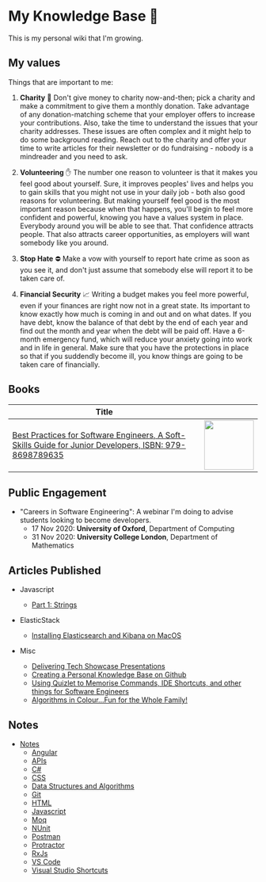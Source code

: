 # My Knowledge Base 🌿

This is my personal wiki that I'm growing.

## My values

Things that are important to me:

1. **Charity** 💸 Don't give money to charity now-and-then; pick a charity and make a commitment to give them a monthly donation. Take advantage of any donation-matching scheme that your employer offers to increase your contributions. Also, take the time to understand the issues that your charity addresses. These issues are often complex and it might help to do some background reading. Reach out to the charity and offer your time to write articles for their newsletter or do fundraising - nobody is a mindreader and you need to ask.

2. **Volunteering** ✋ The number one reason to volunteer is that it makes you feel good about yourself. Sure, it improves peoples' lives and helps you to gain skills that you might not use in your daily job - both also good reasons for volunteering. But making yourself feel good is the most important reason because when that happens, you'll begin to feel more confident and powerful, knowing you have a values system in place. Everybody around you will be able to see that. That confidence attracts people. That also attracts career opportunities, as employers will want somebody like you around.

3. **Stop Hate** ⛔️ Make a vow with yourself to report hate crime as soon as you see it, and don't just assume that somebody else will report it to be taken care of.

4. **Financial Security** 📈 Writing a budget makes you feel more powerful, even if your finances are right now not in a great state. Its important to know exactly how much is coming in and out and on what dates. If you have debt, know the balance of that debt by the end of each year and find out the month and year when the debt will be paid off. Have a 6-month emergency fund, which will reduce your anxiety going into work and in life in general. Make sure that you have the protections in place so that if you suddendly become ill, you know things are going to be taken care of financially. 

## Books
| Title      | |
| ----------- | ----------- |
| [Best Practices for Software Engineers, A Soft-Skills Guide for Junior Developers, ISBN: 979-8698789635](https://www.amazon.co.uk/Best-Practices-Software-Engineers-Soft-Skills-ebook/dp/B08L17JZCH/ref=tmm_kin_swatch_0?_encoding=UTF8&qid=1606414420&sr=1-1-69f2aa40-4718-4485-ba0d-6c4119696677)  | <img src="https://m.media-amazon.com/images/I/31OLdbnU-uL.jpg" width="100">        |

## Public Engagement

- "Careers in Software Engineering": A webinar I'm doing to advise students looking to become developers.
  - 17 Nov 2020: **University of Oxford**, Department of Computing
  - 31 Nov 2020: **University College London**, Department of Mathematics

## Articles Published

- Javascript
  - [Part 1: Strings](https://marklowg.medium.com/javascript-drills-part-1-strings-2acdfe9727e0)
  
- ElasticStack
  - [Installing Elasticsearch and Kibana on MacOS](https://marklowg.medium.com/installing-elasticsearch-and-kibana-on-macos-163d8622c1f1)
  
- Misc
  - [Delivering Tech Showcase Presentations](https://marklowg.medium.com/delivering-tech-showcase-presentations-45e266033789)
  - [Creating a Personal Knowledge Base on Github](https://marklowg.medium.com/creating-a-personal-knowledgebase-on-github-d1d8bb9222a4)
  - [Using Quizlet to Memorise Commands, IDE Shortcuts, and other things for Software Engineers](https://marklowg.medium.com/using-quizlet-to-memorise-commands-ide-shortcuts-and-other-things-for-software-engineers-cf110465d067)
  - [Algorithms in Colour…Fun for the Whole Family!](https://marklowg.medium.com/algorithms-in-colour-fun-for-the-whole-family-eb18dbb8f55a)

## Notes

- [Notes](notes/index.md)
  - [Angular](notes/angular/index.md)
  - [APIs](notes/api/index.md)
  - [C#](notes/c-sharp/index.md)
  - [CSS](notes/css/index.md)
  - [Data Structures and Algorithms](notes/data-structures-and-algorithms/index.md)
  - [Git](notes/git/index.md)
  - [HTML](notes/html/index.md)
  - [Javascript](notes/javascript/index.md)
  - [Moq](notes/moq/index.md)
  - [NUnit](notes/nunit/index.md)
  - [Postman](notes/postman/index.md)
  - [Protractor](notes/protractor/index.md)
  - [RxJs](notes/rxjs/index.md)
  - [VS Code](notes/vs-code/index.md)
  - [Visual Studio Shortcuts](notes/visual-studio-shortcuts/index.md)
